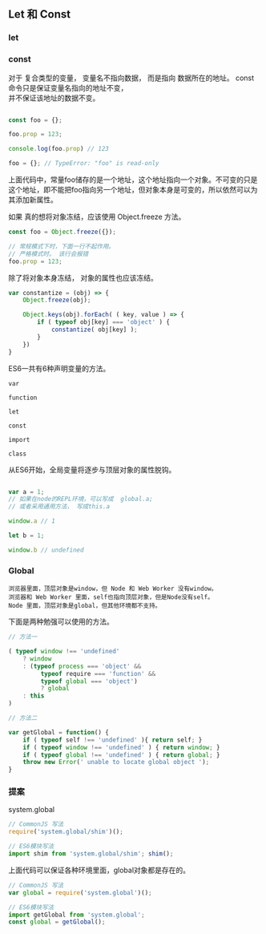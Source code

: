 ## Let 和 Const

### let

### const

对于 复合类型的变量， 变量名不指向数据， 而是指向 数据所在的地址。 const 命令只是保证变量名指向的地址不变，  
并不保证该地址的数据不变。

```js

const foo = {};

foo.prop = 123;

console.log(foo.prop) // 123

foo = {}; // TypeError: "foo" is read-only
```
上面代码中，常量foo储存的是一个地址，这个地址指向一个对象。不可变的只是这个地址，即不能把foo指向另一个地址，但对象本身是可变的，所以依然可以为其添加新属性。



如果 真的想将对象冻结，应该使用 Object.freeze 方法。

```js
const foo = Object.freeze({});

// 常规模式下时，下面一行不起作用。
// 严格模式时。 该行会报错
foo.prop = 123;

```

除了将对象本身冻结， 对象的属性也应该冻结。

```js
var constantize = (obj) => {
	Object.freeze(obj);

	Object.keys(obj).forEach( ( key, value ) => {
		if ( typeof obj[key] === 'object' ) {
			constantize( obj[key] );
		}
	})
}

```


ES6一共有6种声明变量的方法。

```
var

function

let

const

import

class

```

从ES6开始，全局变量将逐步与顶层对象的属性脱钩。

```js

var a = 1;
// 如果在node的REPL环境，可以写成  global.a;
// 或者采用通用方法， 写成this.a

window.a // 1

let b = 1; 

window.b // undefined

```

### Global

```
浏览器里面，顶层对象是window，但 Node 和 Web Worker 没有window。
浏览器和 Web Worker 里面，self也指向顶层对象，但是Node没有self。
Node 里面，顶层对象是global，但其他环境都不支持。
```

下面是两种勉强可以使用的方法。

```js
// 方法一

( typeof window !== 'undefined' 
	? window
	: (typeof process === 'object' &&
		 typeof require === 'function' &&
		 typeof global === 'object')
		 ? global
	: this
)

// 方法二

var getGlobal = function() {
	if ( typeof self !== 'undefined' ){ return self; }
	if ( typeof window !== 'undefined' ) { return window; }
	if ( typeof global !== 'undefined' ) { return global; }
	throw new Error(' unable to locate global object ');
}

```

### 提案

system.global

```js
// CommonJS 写法
require('system.global/shim')();

// ES6模块写法
import shim from 'system.global/shim'; shim();


```

上面代码可以保证各种环境里面，global对象都是存在的。

```js
// CommonJS 写法
var global = require('system.global')();

// ES6模块写法
import getGlobal from 'system.global';
const global = getGlobal();

```